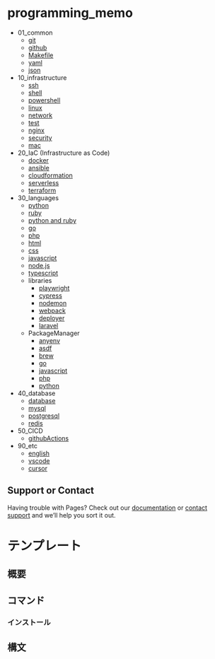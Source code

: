 # programming_memo

- 01_common
  - [git](https://a11wa11.github.io/memo/01_common/01_git)
  - [github](https://a11wa11.github.io/memo/01_common/02_github)
  - [Makefile](https://a11wa11.github.io/memo/01_common/03_Makefile)
  - [yaml](https://a11wa11.github.io/memo/01_common/04_yaml)
  - [json](https://a11wa11.github.io/memo/01_common/05_json)
- 10_infrastructure
  - [ssh](https://a11wa11.github.io/memo/10_infrastructure/01_ssh)
  - [shell](https://a11wa11.github.io/memo/10_infrastructure/02_shell)
  - [powershell](https://a11wa11.github.io/memo/10_infrastructure/03_powershell)
  - [linux](https://a11wa11.github.io/memo/10_infrastructure/04_linux)
  - [network](https://a11wa11.github.io/memo/10_infrastructure/05_network)
  - [test](https://a11wa11.github.io/memo/10_infrastructure/06_test)
  - [nginx](https://a11wa11.github.io/memo/10_infrastructure/07_nginx)
  - [security](https://a11wa11.github.io/memo/10_infrastructure/08_security)
  - [mac](https://a11wa11.github.io/memo/10_infrastructure/09_mac)
- 20_IaC (Infrastructure as Code)
  - [docker](https://a11wa11.github.io/memo/20_IaC/01_docker)
  - [ansible](https://a11wa11.github.io/memo/20_IaC/02_ansible)
  - [cloudformation](https://a11wa11.github.io/memo/20_IaC/03_cloudformation)
  - [serverless](https://a11wa11.github.io/memo/20_IaC/04_serverless)
  - [terraform](https://a11wa11.github.io/memo/20_IaC/25_terraform)
- 30_languages
  - [python](https://a11wa11.github.io/memo/30_languages/01_python)
  - [ruby](https://a11wa11.github.io/memo/30_languages/02_ruby)
  - [python and ruby](https://a11wa11.github.io/memo/30_languages/03_python_ruby)
  - [go](https://a11wa11.github.io/memo/30_languages/04_golang)
  - [php](https://a11wa11.github.io/memo/30_languages/05_php)
  - [html](https://a11wa11.github.io/memo/30_languages/06_html)
  - [css](https://a11wa11.github.io/memo/30_languages/07_css.md)
  - [javascript](https://a11wa11.github.io/memo/30_languages/08_javascript)
  - [node.js](https://a11wa11.github.io/memo/30_languages/09_nodejs)
  - [typescript](https://a11wa11.github.io/memo/30_languages/10_typescript)
  - libraries
    - [playwright](https://a11wa11.github.io/memo/30_languages/lib/01_playwright)
    - [cypress](https://a11wa11.github.io/memo/30_languages/lib/02_cypress)
    - [nodemon](https://a11wa11.github.io/memo/30_languages/lib/03_nodemon)
    - [webpack](https://a11wa11.github.io/memo/30_languages/lib/04_webpack)
    - [deployer](https://a11wa11.github.io/memo/30_languages/lib/51_deployer)
    - [laravel](https://a11wa11.github.io/memo/30_languages/lib/52_laravel)
  - PackageManager
    - [anyenv](https://a11wa11.github.io/memo/30_languages/PackageManager/anyenv/README)
    - [asdf](https://a11wa11.github.io/memo/30_languages/PackageManager/asdf/README)
    - [brew](https://a11wa11.github.io/memo/30_languages/PackageManager/brew/README)
    - [go](https://a11wa11.github.io/memo/30_languages/PackageManager/go/README)
    - [javascript](https://a11wa11.github.io/memo/30_languages/PackageManager/javascript/README)
    - [php](https://a11wa11.github.io/memo/30_languages/PackageManager/php/README)
    - [python](https://a11wa11.github.io/memo/30_languages/PackageManager/python/README)
- 40_database
  - [database](https://a11wa11.github.io/memo/40_database/00_database)
  - [mysql](https://a11wa11.github.io/memo/40_database/01_mysql)
  - [postgresql](https://a11wa11.github.io/memo/40_database/02_postgresql)
  - [redis](https://a11wa11.github.io/memo/40_database/03_redis)
- 50_CICD
  - [githubActions](https://a11wa11.github.io/memo/50_CICD/01_githubActions)
- 90_etc
  - [english](https://a11wa11.github.io/memo/90_etc/01_english)
  - [vscode](https://a11wa11.github.io/memo/90_etc/02_vscode)
  - [cursor](https://a11wa11.github.io/memo/90_etc/03_cursor)

## Support or Contact

Having trouble with Pages? Check out our [documentation](https://docs.github.com/categories/github-pages-basics/) or [contact support](https://github.com/contact) and we’ll help you sort it out.

# テンプレート

## 概要

## コマンド

### インストール

## 構文
